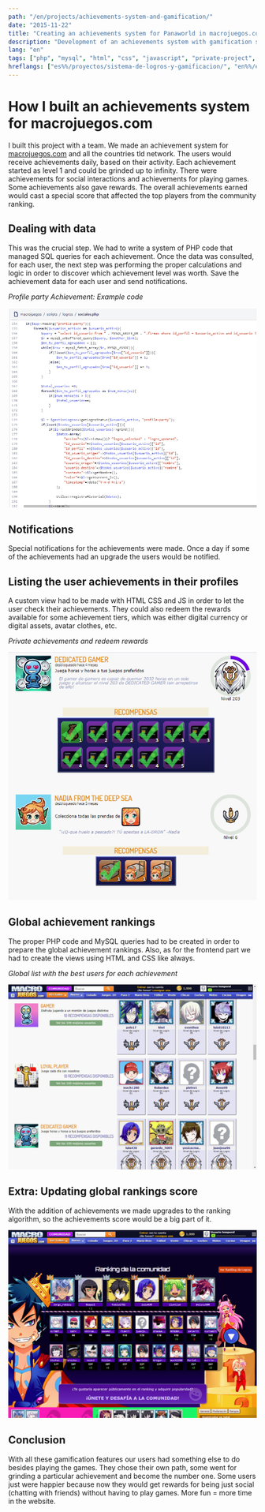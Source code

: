 ```yaml
---
path: "/en/projects/achievements-system-and-gamification/"
date: "2015-11-22"
title: "Creating an achievements system for Panaworld in macrojuegos.com"
description: "Development of an achievements system with gamification support, global ranking and other social features."
lang: "en"
tags: ["php", "mysql", "html", "css", "javascript", "private-project", "company:panaworld"]
hreflangs: ["es%%/proyectos/sistema-de-logros-y-gamificacion/", "en%%/en/projects/achievements-system-and-gamification/"]
---
```

# How I built an achievements system for macrojuegos.com

I built this project with a team. We made an achievement system for [macrojuegos.com](http://www.macrojuegos.com/) and all the countries tld network. The users would receive achievements daily, based on their activity. Each achievement started as level 1 and could be grinded up to infinity. There were achievements for social interactions and achievements for playing games. Some achievements also gave rewards. The overall achievements earned would cast a special score that affected the top players from the community ranking.

## Dealing with data

This was the crucial step. We had to write a system of PHP code that managed SQL queries for each achievement. Once the data was consulted, for each user, the next step was performing the proper calculations and logic in order to discover which achievement level was worth. Save the achievement data for each user and send notifications.

*Profile party Achievement: Example code*

![Example code for the profile party achievement](example-code-profile-party-achievement.jpg)

## Notifications

Special notifications for the achievements were made. Once a day if some of the achievements had an upgrade the users would be notified.

## Listing the user achievements in their profiles

A custom view had to be made with HTML CSS and JS in order to let the user check their achievements. They could also redeem the rewards available for some achievement tiers, which was either digital currency or digital assets, avatar clothes, etc.

*Private achievements and redeem rewards*

![Private achievements and redeem rewards](private-achievements-and-redeem.jpg)

## Global achievement rankings

The proper PHP code and MySQL queries had to be created in order to prepare the global achievement rankings. Also, as for the frontend part we had to create the views using HTML and CSS like always.

*Global list with the best users for each achievement*

![Achievements list](achievements-list.jpg)

## Extra: Updating global rankings score

With the addition of achievements we made upgrades to the ranking algorithm, so the achievements score would be a big part of it.

![Top ranking](top-ranking.jpg)

## Conclusion

With all these gamification features our users had something else to do besides playing the games. They chose their own path, some went for grinding a particular achievement and become the number one. Some users just were happier because now they would get rewards for being just social (chatting with friends) without having to play games. More fun = more time in the website.